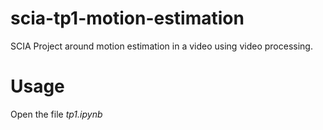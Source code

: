 # scia-tp1-motion-estimation
SCIA Project around motion estimation in a video using video processing.

# Usage
Open the file *tp1.ipynb*